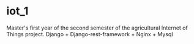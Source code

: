 # iot_1
Master's first year of the second semester of the agricultural Internet of Things project. 
Django + Django-rest-framework + Nginx + Mysql
